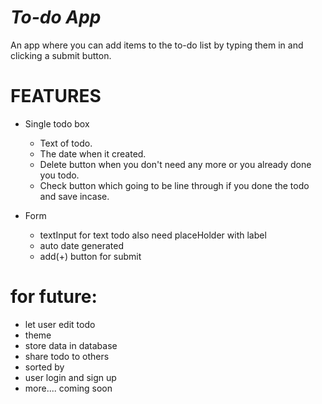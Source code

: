 # _To-do App_

An app where you can add items to the to-do list by typing them in and clicking a submit button.

# FEATURES

-   Single todo box

    -   Text of todo.
    -   The date when it created.
    -   Delete button when you don't need any more or you already done you todo.
    -   Check button which going to be line through if you done the todo and save incase.

-   Form
    -   textInput for text todo also need placeHolder with label
    -   auto date generated
    -   add(+) button for submit

# for future:

-   let user edit todo
-   theme
-   store data in database
-   share todo to others
-   sorted by
-   user login and sign up
-   more.... coming soon
